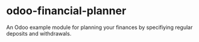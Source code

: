 # odoo-financial-planner
An Odoo example module for planning your finances by specifiying regular deposits and withdrawals.
